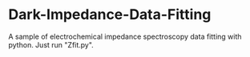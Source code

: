 # Dark-Impedance-Data-Fitting
A sample of electrochemical impedance spectroscopy data fitting with python. Just run "Zfit.py".
